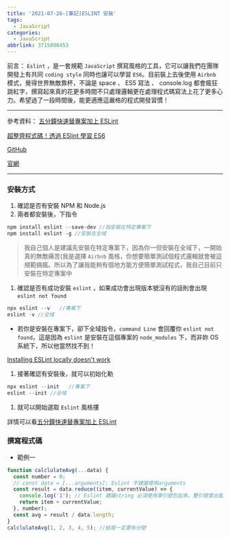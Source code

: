 ```yaml
---
title: '2021-07-26-[筆記]ESLINT 安裝'
tags:
  - JavaScript
categories:
  - JavaScript
abbrlink: 3715090453
---
```

前言：
`Eslint` ，是一套規範 `JavaScript` 撰寫風格的工具，它可以讓我們在團隊開發上有共同 `coding style`  同時也讓可以學習 `ES6`。目前裝上去後使用 `Airbnb` 模式，覺得世界無敵靠杯，不論是 space 、 ES5 寫法 、 console.log 都會瘋狂跳紅字，撰寫起來真的花更多時間不只處理邏輯更在處理程式碼寫法上花了更多心力。希望過了一段時間後，能更適應這嚴格的程式開發習慣！

<!-- more -->
---
參考資料：
[五分鐘快速替專案加上 ESLint](https://hsiangfeng.github.io/javascript/20210218/4003233584/)

[超整齊程式碼！透過 ESlint 學習 ES6](https://www.youtube.com/watch?v=WiommcFaYvY)

[GitHub](https://github.com/airbnb/javascript)

[官網](https://eslint.org/)

---
### 安裝方式
1. 確認是否有安裝 NPM 和 Node.js
2. 兩者都安裝後，下指令

```jsx
npm install eslint --save-dev //指安裝在特定專案下
npm install eslint -g //安裝在全域
```

> 我自己個人是建議先安裝在特定專案下，因為你一但安裝在全域下，一開始真的無敵痛苦(我是選擇 `Airbnb` 風格，你想要簡單測試個程式邏輯就會被這規範搞瘋。所以為了讓我能夠有個地方能方便簡單測試程式，我自己目前只安裝在特定專案中

1. 確認是否有成功安裝 `eslint` ，如果成功會出現版本號沒有的話則會出現`eslint not found`

```jsx
npx eslint --v   //專案下
eslint -v //全域
```

- 若你是安裝在專案下，卻下全域指令，`command Line` 會回覆你 `eslint not found`，這是因為 `eslint` 是安裝在這個專案的 `node_modules` 下，而非妳 OS 系統下，所以他當然找不到！

[Installing ESLint locally doesn't work](https://stackoverflow.com/questions/51369255/installing-eslint-locally-doesnt-work)

1. 接著確認有安裝後，就可以初始化勒

```jsx
npx eslint --init   //專案下
eslint --init //全域
```

1. 就可以開始選取 `Eslint` 風格摟

詳情可以看[五分鐘快速替專案加上 ESLint](https://hsiangfeng.github.io/javascript/20210218/4003233584/)

### 撰寫程式碼
- 範例一

```jsx
function calclulateAvg(...data) {
  const number = 0;
  // const data = [...arguments]; Eslint 不建議使用arguments
  const result = data.reduce((item, currentValue) => {
    console.log('1'); // Eslint 建議string 必須使用單引號包起來。雙引號會出錯
    return item + currentValue;
  }, number);
  const avg = result / data.length;
}
calclulateAvg(1, 2, 3, 4, 5); //結尾一定要有分號
```